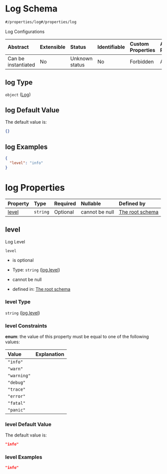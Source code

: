 # Log Schema

```txt
#/properties/log#/properties/log
```

Log Configurations

| Abstract            | Extensible | Status         | Identifiable | Custom Properties | Additional Properties | Access Restrictions | Defined In                                                        |
| :------------------ | :--------- | :------------- | :----------- | :---------------- | :-------------------- | :------------------ | :---------------------------------------------------------------- |
| Can be instantiated | No         | Unknown status | No           | Forbidden         | Allowed               | none                | [values.schema.json\*](values.schema.json "open original schema") |

## log Type

`object` ([Log](values-properties-log.md))

## log Default Value

The default value is:

```json
{}
```

## log Examples

```json
{
  "level": "info"
}
```

# log Properties

| Property        | Type     | Required | Nullable       | Defined by                                                                                                                           |
| :-------------- | :------- | :------- | :------------- | :----------------------------------------------------------------------------------------------------------------------------------- |
| [level](#level) | `string` | Optional | cannot be null | [The root schema](values-properties-log-properties-loglevel.md "#/properties/log/properties/level#/properties/log/properties/level") |

## level

Log Level

`level`

*   is optional

*   Type: `string` ([log.level](values-properties-log-properties-loglevel.md))

*   cannot be null

*   defined in: [The root schema](values-properties-log-properties-loglevel.md "#/properties/log/properties/level#/properties/log/properties/level")

### level Type

`string` ([log.level](values-properties-log-properties-loglevel.md))

### level Constraints

**enum**: the value of this property must be equal to one of the following values:

| Value       | Explanation |
| :---------- | :---------- |
| `"info"`    |             |
| `"warn"`    |             |
| `"warning"` |             |
| `"debug"`   |             |
| `"trace"`   |             |
| `"error"`   |             |
| `"fatal"`   |             |
| `"panic"`   |             |

### level Default Value

The default value is:

```json
"info"
```

### level Examples

```json
"info"
```
